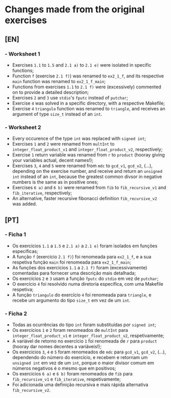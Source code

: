 # Changes made from the original exercises


## [EN]

### - Worksheet 1
- Exercises `1.1` to `1.5` and `2.1 a)` to `2.1 e)` were isolated in specific functions;
- Function `f` (exercise `2.1 f)`) was renamed to `ex2_1_f`, and its respective `main` function was renamed to `ex2_1_f_main`;
- Functions from exercises `1.1` to `2.1 f)` were (excessively) commented on to provide a detailed description;
- Exercises `2` and `3` use `stdio`'s `fputc` instead of `putchar`;
- Exercise `4` was solved in a specific directory, with a respective Makefile;
- Exercise `4` `triangulo` function was renamed to `triangle`, and receives an argument of type `size_t` instead of an `int`.

### - Worksheet 2
- Every occurence of the type `int` was replaced with `signed int`;
- Exercises `1` and `2` were renamed from `multInt` to `integer_float_product_v1` and `integer_float_product_v2`, respectively;
- Exercise `1` return variable was renamed from `r` to `product` (hooray giving your variables actual, decent names!);
- Exercises `3`, `4` and `5` were renamed from `mdc` to `gcd_v1`, `gcd_v2`, (...), depending on the exercise number, and receive and return an `unsigned int` instead of an `int`, because the greatest common divsor in negative numbers is the same as in positive ones;
- Exercises `6 a)` and `6 b)` were renamed from `fib` to `fib_recursive_v1` and `fib_iterative`, respectively;
- An alternative, faster recursive fibonacci definition `fib_recursive_v2` was added.


## [PT]

### - Ficha 1
- Os exercícios `1.1` a `1.5` e `2.1 a)` a `2.1 e)` foram isolados em funções específicas;
- A função `f` (exercício `2.1 f)`) foi renomeada para `ex2_1_f`, e a sua respetiva função `main` foi renomeada para `ex2_1_f_main`;
- As funções dos exercícios `1.1` a `2.1 f)` foram (excessivamente) comentadas para fornecer uma descrição mais detalhada;
- Os exercícios `2` e `3` usam a função `fputc` do `stdio` em vez de `putchar`;
- O exercício `4` foi resolvido numa diretoria específica, com uma Makefile respetiva;
- A função `triangulo` do exercício `4` foi renomeada para `triangle`, e recebe um argumento do tipo `size_t` em vez de um `int`.

### - Ficha 2
- Todas as ocurrências do tipo `int` foram substituídas por `signed int`;
- Os exercícios `1` e `2` foram renomeados de `multInt` para `integer_float_product_v1` e `integer_float_product_v2`, respetivamente;
- A variável de retorno no exercício `1` foi renomeada de `r` para `product` (hooray dar nomes decentes a variáveis!);
- Os exercícios `3`, `4` e `5` foram renomeados de `mdc` para `gcd_v1`, `gcd_v2`, (...), dependendo do número do exercício, e recebem e retornam um `unsigned int` em vez de um `int`, porque o maior divisor comum em números negativos é o mesmo que em positivos;
- Os exercícios `6 a)` e `6 b)` foram renomeados de `fib` para `fib_recursive_v1` e `fib_iterative`, respetivamente;
- Foi adicionada uma definição recursiva e mais rápida alternativa `fib_recursive_v2`.
